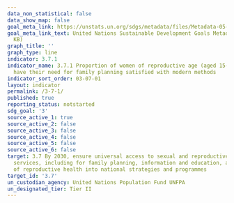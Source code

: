 ```yaml
---
data_non_statistical: false
data_show_map: false
goal_meta_link: https://unstats.un.org/sdgs/metadata/files/Metadata-05-06-01.pdf
goal_meta_link_text: United Nations Sustainable Development Goals Metadata (PDF 357
  KB)
graph_title: ''
graph_type: line
indicator: 3.7.1
indicator_name: 3.7.1 Proportion of women of reproductive age (aged 15-49 years) who
  have their need for family planning satisfied with modern methods
indicator_sort_order: 03-07-01
layout: indicator
permalink: /3-7-1/
published: true
reporting_status: notstarted
sdg_goal: '3'
source_active_1: true
source_active_2: false
source_active_3: false
source_active_4: false
source_active_5: false
source_active_6: false
target: 3.7 By 2030, ensure universal access to sexual and reproductive health-care
  services, including for family planning, information and education, and the integration
  of reproductive health into national strategies and programmes
target_id: '3.7'
un_custodian_agency: United Nations Population Fund UNFPA
un_designated_tier: Tier II
---
```

